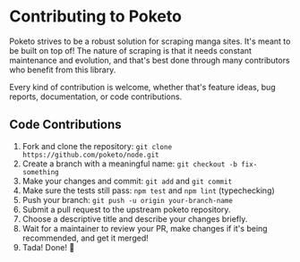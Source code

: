 # Contributing to Poketo

Poketo strives to be a robust solution for scraping manga sites. It's meant to be built on top of! The nature of scraping is that it needs constant maintenance and evolution, and that's best done through many contributors who benefit from this library.

Every kind of contribution is welcome, whether that's feature ideas, bug reports, documentation, or code contributions.

## Code Contributions

1. Fork and clone the repository: `git clone https://github.com/poketo/node.git`
2. Create a branch with a meaningful name: `git checkout -b fix-something`
3. Make your changes and commit: `git add` and `git commit`
4. Make sure the tests still pass: `npm test` and `npm lint` (typechecking)
5. Push your branch: `git push -u origin your-branch-name`
6. Submit a pull request to the upstream poketo repository.
7. Choose a descriptive title and describe your changes briefly.
8. Wait for a maintainer to review your PR, make changes if it's being recommended, and get it merged!
9. Tada! Done! :tada:
